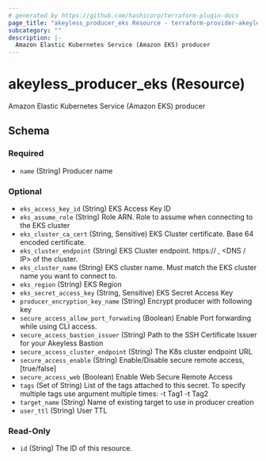 ```yaml
---
# generated by https://github.com/hashicorp/terraform-plugin-docs
page_title: "akeyless_producer_eks Resource - terraform-provider-akeyless"
subcategory: ""
description: |-
  Amazon Elastic Kubernetes Service (Amazon EKS) producer
---
```


# akeyless_producer_eks (Resource)

Amazon Elastic Kubernetes Service (Amazon EKS) producer



<!-- schema generated by tfplugindocs -->
## Schema

### Required

- `name` (String) Producer name

### Optional

- `eks_access_key_id` (String) EKS Access Key ID
- `eks_assume_role` (String) Role ARN. Role to assume when connecting to the EKS cluster
- `eks_cluster_ca_cert` (String, Sensitive) EKS Cluster certificate. Base 64 encoded certificate.
- `eks_cluster_endpoint` (String) EKS Cluster endpoint. https:// , <DNS / IP> of the cluster.
- `eks_cluster_name` (String) EKS cluster name. Must match the EKS cluster name you want to connect to.
- `eks_region` (String) EKS Region
- `eks_secret_access_key` (String, Sensitive) EKS Secret Access Key
- `producer_encryption_key_name` (String) Encrypt producer with following key
- `secure_access_allow_port_forwading` (Boolean) Enable Port forwarding while using CLI access.
- `secure_access_bastion_issuer` (String) Path to the SSH Certificate Issuer for your Akeyless Bastion
- `secure_access_cluster_endpoint` (String) The K8s cluster endpoint URL
- `secure_access_enable` (String) Enable/Disable secure remote access, [true/false]
- `secure_access_web` (Boolean) Enable Web Secure Remote Access
- `tags` (Set of String) List of the tags attached to this secret. To specify multiple tags use argument multiple times: -t Tag1 -t Tag2
- `target_name` (String) Name of existing target to use in producer creation
- `user_ttl` (String) User TTL

### Read-Only

- `id` (String) The ID of this resource.


